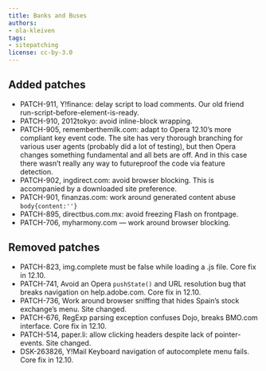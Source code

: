 ```yaml
---
title: Banks and Buses
authors:
- ola-kleiven
tags:
- sitepatching
license: cc-by-3.0
---
```


## Added patches

- PATCH-911, Y!finance: delay script to load comments. Our old friend run-script-before-element-is-ready.
- PATCH-910, 2012tokyo: avoid inline-block wrapping.
- PATCH-905, rememberthemilk.com: adapt to Opera 12.10’s more compliant key event code. The site has very thorough branching for various user agents (probably did a lot of testing), but then Opera changes something fundamental and all bets are off. And in this case there wasn’t really any way to futureproof the code via feature detection.
- PATCH-902, ingdirect.com: avoid browser blocking. This is accompanied by a downloaded site preference.
- PATCH-901, finanzas.com: work around generated content abuse `body{content:''}`
- PATCH-895, directbus.com.mx: avoid freezing Flash on frontpage.
- PATCH-706, myharmony.com — work around browser blocking.

## Removed patches

- PATCH-823, img.complete must be false while loading a .js file. Core fix in 12.10.
- PATCH-741, Avoid an Opera `pushState()` and URL resolution bug that breaks navigation on help.adobe.com. Core fix in 12.10.
- PATCH-736, Work around browser sniffing that hides Spain’s stock exchange’s menu. Site changed.
- PATCH-676, RegExp parsing exception confuses Dojo, breaks BMO.com interface. Core fix in 12.10.
- PATCH-514, paper.li: allow clicking headers despite lack of pointer-events. Site changed.
- DSK-263826, Y!Mail Keyboard navigation of autocomplete menu fails. Core fix in 12.10.

